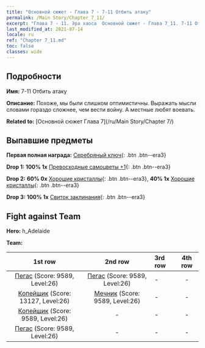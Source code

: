 ```yaml
---
title: "Основной сюжет - Глава 7 - 7-11 Отбить атаку"
permalink: /Main Story/Chapter 7_11/
excerpt: "Глава 7 - 11. Эра хаоса  Основной сюжет - Глава 7_11. 7-11 Отбить атаку"
last_modified_at: 2021-07-14
locale: ru
ref: "Chapter 7_11.md"
toc: false
classes: wide
---
```


## Подробности

 **Имя:** 7-11 Отбить атаку

 **Описание:** Похоже, мы были слишком оптимистичны. Выражать мысли словами гораздо сложнее, чем вести войну. А местные любят воевать.

 **Related to:** [Основной сюжет Глава 7](/ru/Main Story/Chapter 7/)

## Выпавшие предметы

 **Первая полная награда:** [Серебряный ключ](/ItemsRU/con_693/){: .btn .btn--era3}

 **Drop 1:** **100% 1x** [Превосходные самоцветы +1](/ItemsRU/mat_23/){: .btn .btn--era3}

 **Drop 2:** **60% 0x** [Хорошие кристаллы](/ItemsRU/mat_17/){: .btn .btn--era3}, **40% 1x** [Хорошие кристаллы](/ItemsRU/mat_17/){: .btn .btn--era3}

 **Drop 3:** **100% 1x** [Свиток заклинания](/ItemsRU/con_694/){: .btn .btn--era3}


## Fight against Team
 **Hero:** h_Adelaide

 **Team:**


  | 1st row | 2nd row | 3rd row | 4th row |
  |:----:|:----:|:----|:----:|
  | [Пегас](/ru/units/Pegasus/) (Score: 9589, Level:26)  | [Пегас](/ru/units/Pegasus/) (Score: 9589, Level:26)  | - | - |
  | [Копейщик](/ru/units/Pikeman/) (Score: 13127, Level:26)  | [Мечник](/ru/units/Swordsman/) (Score: 9589, Level:26)  | - | - |
  | [Копейщик](/ru/units/Pikeman/) (Score: 9589, Level:26)  | - | - | - |
  | [Пегас](/ru/units/Pegasus/) (Score: 9589, Level:26)  | - | - | - |


